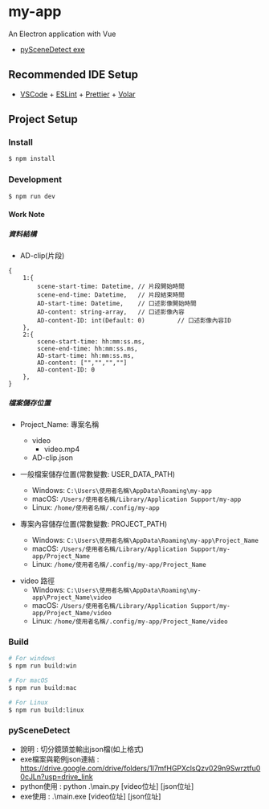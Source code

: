 # my-app

An Electron application with Vue

- [pySceneDetect exe](https://drive.google.com/drive/folders/1I7mfHGPXclsQzv029n9Swrztfu00cJLn?usp=drive_link)

## Recommended IDE Setup

- [VSCode](https://code.visualstudio.com/) + [ESLint](https://marketplace.visualstudio.com/items?itemName=dbaeumer.vscode-eslint) + [Prettier](https://marketplace.visualstudio.com/items?itemName=esbenp.prettier-vscode) + [Volar](https://marketplace.visualstudio.com/items?itemName=Vue.volar)

## Project Setup

### Install

```bash
$ npm install
```

### Development

```bash
$ npm run dev
```

#### Work Note
##### 資料結構
* AD-clip(片段)
```
{
    1:{
        scene-start-time: Datetime, // 片段開始時間
        scene-end-time: Datetime,   // 片段結束時間
        AD-start-time: Datetime,    // 口述影像開始時間
        AD-content: string-array,   // 口述影像內容
        AD-content-ID: int(Default: 0)         // 口述影像內容ID
    },
    2:{
        scene-start-time: hh:mm:ss.ms,
        scene-end-time: hh:mm:ss.ms,
        AD-start-time: hh:mm:ss.ms,
        AD-content: ["","","",""]
        AD-content-ID: 0
    },
}
```

##### 檔案儲存位置

- Project_Name: 專案名稱
  - video
    - video.mp4
  - AD-clip.json

- 一般檔案儲存位置(常數變數: USER_DATA_PATH)
  - Windows: `C:\Users\使用者名稱\AppData\Roaming\my-app`
  - macOS: `/Users/使用者名稱/Library/Application Support/my-app`
  - Linux: `/home/使用者名稱/.config/my-app`

- 專案內容儲存位置(常數變數: PROJECT_PATH)
  - Windows: `C:\Users\使用者名稱\AppData\Roaming\my-app\Project_Name`
  - macOS: `/Users/使用者名稱/Library/Application Support/my-app/Project_Name`
  - Linux: `/home/使用者名稱/.config/my-app/Project_Name`

* video 路徑
  - Windows: `C:\Users\使用者名稱\AppData\Roaming\my-app\Project_Name\video`
  - macOS: `/Users/使用者名稱/Library/Application Support/my-app/Project_Name/video`
  - Linux: `/home/使用者名稱/.config/my-app/Project_Name/video`

### Build

```bash
# For windows
$ npm run build:win

# For macOS
$ npm run build:mac

# For Linux
$ npm run build:linux
```
### pySceneDetect
- 說明 : 切分鏡頭並輸出json檔(如上格式)
- exe檔案與範例json連結 : https://drive.google.com/drive/folders/1I7mfHGPXclsQzv029n9Swrztfu00cJLn?usp=drive_link
- python使用 : python .\main.py [video位址] [json位址] 
- exe使用 : .\main.exe [video位址] [json位址] 